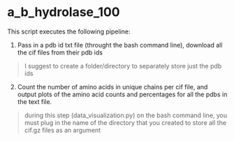 # a_b_hydrolase_100

This script executes the following pipeline:

1. Pass in a pdb id txt file (throught the bash command line), download all the cif files from their pdb ids
> I suggest to create a folder/directory to separately store just the pdb ids

2. Count the number of amino acids in unique chains per cif file, and output plots of the amino acid counts and percentages for all the pdbs in the text file.
> during this step (data_visualization.py) on the bash command line, you must plug in the name of the directory that you created to store all the cif.gz files as an argument
